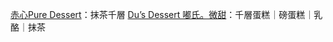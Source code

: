 [赤心Pure Dessert](https://www.instagram.com/puredessert_tw/)：抹茶千層
[Du’s Dessert 嘟氏。微甜](https://www.instagram.com/du_s_dessert/)：千層蛋糕｜磅蛋糕｜乳酪｜抹茶